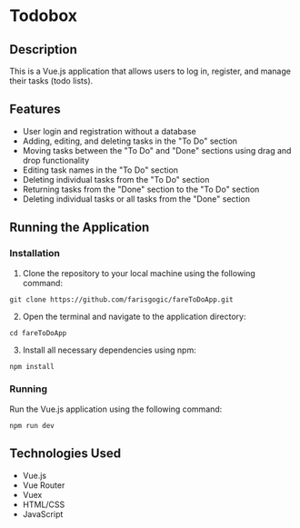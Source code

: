 # Todobox

## Description
This is a Vue.js application that allows users to log in, register, and manage their tasks (todo lists).

## Features
- User login and registration without a database
- Adding, editing, and deleting tasks in the "To Do" section
- Moving tasks between the "To Do" and "Done" sections using drag and drop functionality
- Editing task names in the "To Do" section
- Deleting individual tasks from the "To Do" section
- Returning tasks from the "Done" section to the "To Do" section
- Deleting individual tasks or all tasks from the "Done" section

## Running the Application
### Installation
1. Clone the repository to your local machine using the following command:

```
git clone https://github.com/farisgogic/fareToDoApp.git

```
2. Open the terminal and navigate to the application directory:

```
cd fareToDoApp

```

3. Install all necessary dependencies using npm:

```
npm install

```


### Running
Run the Vue.js application using the following command:

```
npm run dev

```


## Technologies Used
- Vue.js
- Vue Router
- Vuex
- HTML/CSS
- JavaScript
